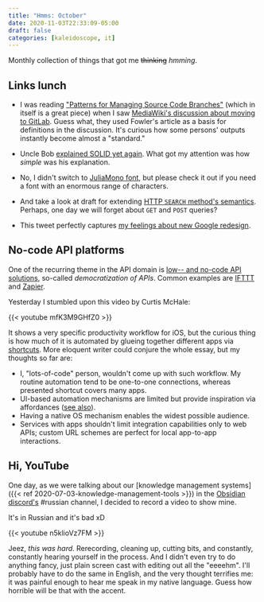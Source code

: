 ```yaml
---
title: "Hmms: October"
date: 2020-11-03T22:33:09-05:00
draft: false
categories: [kaleidoscope, it]
---
```


Monthly collection of things that got me ~~thinking~~ _hmming_.

## Links lunch

- I was reading ["Patterns for Managing Source Code Branches"](https://martinfowler.com/articles/branching-patterns.html) (which in itself is a great piece) when I saw 
[MediaWiki's discussion about moving to GitLab](https://www.mediawiki.org/wiki/GitLab_consultation#Outcome). Guess what, they used Fowler's article as a basis for definitions in the discussion. It's curious how some persons' outputs instantly become almost a "standard."

- Uncle Bob [explained SOLID yet again](http://blog.cleancoder.com/uncle-bob/2020/10/18/Solid-Relevance.html). What got my attention was how _simple_ was his explanation.

- No, I didn't switch to [JuliaMono font](https://cormullion.github.io/pages/2020-07-26-JuliaMono/), but please check it out if you need a font with an enormous range of characters.

- And take a look at draft for extending [HTTP `SEARCH` method's semantics](https://tools.ietf.org/html/draft-snell-search-method-02). Perhaps, one day we will forget about `GET` and `POST` queries?

- This tweet perfectly captures [my feelings about new Google redesign](https://twitter.com/fredericl/status/1320764737576030215).

## No-code API platforms
One of the recurring theme in the API domain is [low-- and no-code API solutions](https://increment.com/apis/how-low-code-api-integrations/), so-called *democratization of APIs*. Common examples are [IFTTT](https://ifttt.com/) and [Zapier](https://zapier.com/). 

Yesterday I stumbled upon this video by Curtis McHale:

{{< youtube mfK3M9GHfZ0 >}}


It shows a very specific productivity workflow for iOS, but the curious thing is how much of it is automated by glueing together different apps via [shortcuts](https://support.apple.com/en-ca/guide/shortcuts/welcome/ios). More eloquent writer could conjure the whole essay, but my thoughts so far are:

- I, "lots-of-code" person, wouldn't come up with such workflow. My routine automation tend to be one-to-one connections, whereas presented shortcut covers many apps.
- UI-based automation mechanisms are limited but provide inspiration via affordances ([see also](https://medium.com/swlh/for-a-more-creative-brain-embrace-constraints-5a588c8a8619)).
- Having a native OS mechanism enables the widest possible audience. 
- Services with apps shouldn't limit integration capabilities only to web APIs; custom URL schemes are perfect for local app-to-app interactions.



## Hi, YouTube 

One day, as we were talking about our [knowledge management systems]({{< ref 2020-07-03-knowledge-management-tools >}}) in the [Obsidian discord's](https://obsidian.md/community) #russian channel, I decided to record a video to show mine.

It's in Russian and it's bad xD

{{< youtube n5klioVz7FM >}}

Jeez, _this was hard_. Rerecording, cleaning up, cutting bits, and constantly, constantly hearing yourself in the process. And I didn't even try to do anything fancy, just plain screen cast with editing out all the "eeeehm". I'll probably have to do the same in English, and the very thought terrifies me: it was painful enough to hear me speak in my native language. Guess how horrible will be that with the accent.

